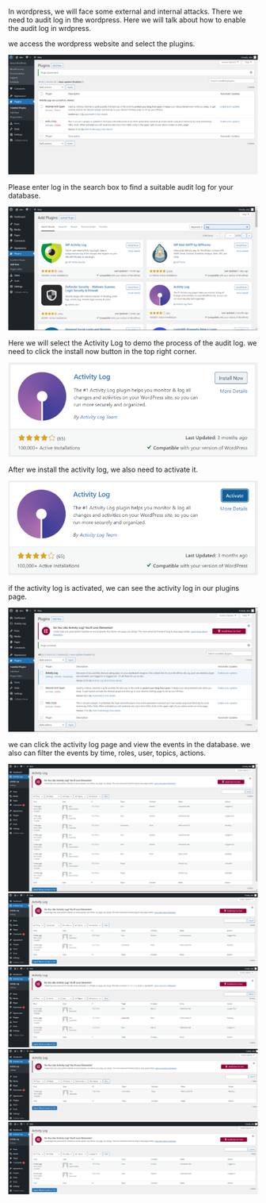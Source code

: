 In wordpress, we will face some external and internal attacks. There we need to audit log in the wordpress.
Here we will talk about how to enable the audit log in wrdpress.

we access the wordpress website and select the plugins. 

![gppin1.png](./assets/gppin1.png)

Please enter log in the search box to find a suitable audit log for your database. 

![gppin2.png](./assets/gppin2.png)

Here we will select the Activity Log to demo the process of the audit log. we need to click the install now button in the top right corner.

![gppin3.png](./assets/gppin3.png)

After we install the activity log, we also need to activate it.

![gppin4.png](./assets/gppin4.png)

if the activity log is activated, we can see the activity log in our plugins page.

![gppin5.png](./assets/gppin5.png)

we can click the activity log page and view the events in the database. we also can filter the events by time, roles, user, topics, actions.  

![gppin6.png](./assets/gppin6.png)
![gppin7.png](./assets/gppin7.png)
![gppin8.png](./assets/gppin8.png)
![gppin9.png](./assets/gppin9.png)
![gppin10.png](./assets/gppin10.png)
